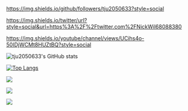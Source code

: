 
https://img.shields.io/github/followers/tju2050633?style=social

https://img.shields.io/twitter/url?style=social&url=https%3A%2F%2Ftwitter.com%2FNickWil68088380

https://img.shields.io/youtube/channel/views/UCihs4o-50IDjWCMt8HUZtBQ?style=social

![tju2050633's GitHub stats](https://github-readme-stats.vercel.app/api?username=tju2050633&show_icons=true&theme=synthwave)

[![Top Langs](https://github-readme-stats.vercel.app/api/top-langs/?username=tju2050633&layout=compact)](https://github.com/anuraghazra/github-readme-stats)

![](https://activity-graph.herokuapp.com/graph?username=tju2050633&theme=github)


![](https://stats.justsong.cn/api/bilibili/?id=10453840&theme=dark)

![](https://activity-graph.herokuapp.com/graph?username=tju2050633&theme=github)

